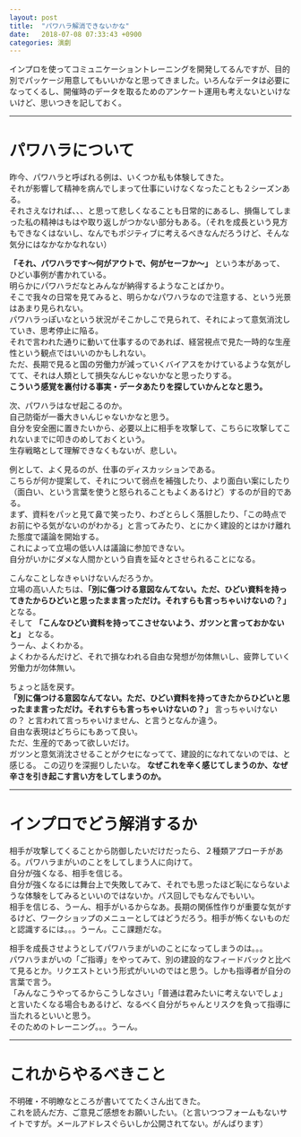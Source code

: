 ```yaml
---
layout: post
title:  "パワハラ解消できないかな"
date:   2018-07-08 07:33:43 +0900
categories: 演劇
---
```


インプロを使ってコミュニケーショントレーニングを開発してるんですが、目的別でパッケージ用意してもいいかなと思ってきました。いろんなデータは必要になってくるし、開催時のデータを取るためのアンケート運用も考えないといけないけど、思いつきを記しておく。

***
# パワハラについて

昨今、パワハラと呼ばれる例は、いくつか私も体験してきた。  
それが影響して精神を病んでしまって仕事にいけなくなったことも２シーズンある。  
それさえなければ、、、と思って悲しくなることも日常的にあるし、損傷してしまった私の精神はもはや取り返しがつかない部分もある。（それを成長という見方もできなくはないし、なんでもポジティブに考えるべきなんだろうけど、そんな気分にはなかなかなれない）  

**「それ、パワハラです〜何がアウトで、何がセーフか〜」** という本があって、ひどい事例が書かれている。  
明らかにパワハラだなとみんなが納得するようなことばかり。  
そこで我々の日常を見てみると、明らかなパワハラなので注意する、という光景はあまり見られない。  
パワハラっぽいなという状況がそこかしこで見られて、それによって意気消沈していき、思考停止に陥る。  
それで言われた通りに動いて仕事するのであれば、経営視点で見た一時的な生産性という観点ではいいのかもしれない。  
ただ、長期で見ると国の労働力が減っていくバイアスをかけているような気がしてて、それは人類として損失なんじゃないかなと思ったりする。  
**こういう感覚を裏付ける事実・データあたりを探していかんとなと思う。**  

次、パワハラはなぜ起こるのか。  
自己防衛が一番大きいんじゃないかなと思う。  
自分を安全圏に置きたいから、必要以上に相手を攻撃して、こちらに攻撃してこれないまでに叩きのめしておくという。  
生存戦略として理解できなくもないが、悲しい。  

例として、よく見るのが、仕事のディスカッションである。  
こちらが何か提案して、それについて弱点を補強したり、より面白い案にしたり（面白い、という言葉を使うと怒られることもよくあるけど）するのが目的である。  
まず、資料をパッと見て鼻で笑ったり、わざとらしく落胆したり、「この時点でお前にやる気がないのがわかる」と言ってみたり、とにかく建設的とはかけ離れた態度で議論を開始する。  
これによって立場の低い人は議論に参加できない。  
自分がいかにダメな人間かという自責を延々とさせられることになる。  

こんなことしなきゃいけないんだろうか。  
立場の高い人たちは、**「別に傷つける意図なんてない。ただ、ひどい資料を持ってきたからひどいと思ったまま言っただけ。それすらも言っちゃいけないの？」** となる。  
そして **「こんなひどい資料を持ってこさせないよう、ガツンと言っておかないと」** となる。  
うーん、よくわかる。  
よくわかるんだけど、それで損なわれる自由な発想が勿体無いし、疲弊していく労働力が勿体無い。

ちょっと話を戻す。  
**「別に傷つける意図なんてない。ただ、ひどい資料を持ってきたからひどいと思ったまま言っただけ。それすらも言っちゃいけないの？」**
言っちゃいけないの？ と言われて言っちゃいけません、と言うとなんか違う。  
自由な表現はどちらにもあって良い。  
ただ、生産的であって欲しいだけ。  
ガツンと意気消沈させることがクセになってて、建設的になれてないのでは、と感じる。
この辺りを深掘りしたいな。 **なぜこれを辛く感じてしまうのか、なぜ辛さを引き起こす言い方をしてしまうのか。**


***
# インプロでどう解消するか
相手が攻撃してくることから防御したいだけだったら、２種類アプローチがある。パワハラまがいのことをしてしまう人に向けて。  
自分が強くなる、相手を信じる。  
自分が強くなるには舞台上で失敗してみて、それでも思ったほど恥にならないような体験をしてみるといいのではないか。パス回しでもなんでもいい。  
相手を信じる、うーん、相手がいるからなあ。長期の関係性作りが重要な気がするけど、ワークショップのメニューとしてはどうだろう。相手が怖くないものだと認識するには。。。うーん。ここ課題だな。  

相手を成長させようとしてパワハラまがいのことになってしまうのは。。。  
パワハラまがいの「ご指導」をやってみて、別の建設的なフィードバックと比べて見るとか。リクエストという形式がいいのではと思う。しかも指導者が自分の言葉で言う。  
「みんなこうやってるからこうしなさい」「普通は君みたいに考えないでしょ」と言いたくなる場合もあるけど、なるべく自分がちゃんとリスクを負って指導に当たれるといいと思う。  
そのためのトレーニング。。。うーん。



***
# これからやるべきこと

不明確・不明瞭なところが書いててたくさん出てきた。  
これを読んだ方、ご意見ご感想をお願いしたい。（と言いつつフォームもないサイトですが。メールアドレスぐらいしか公開されてない。がんばります）



